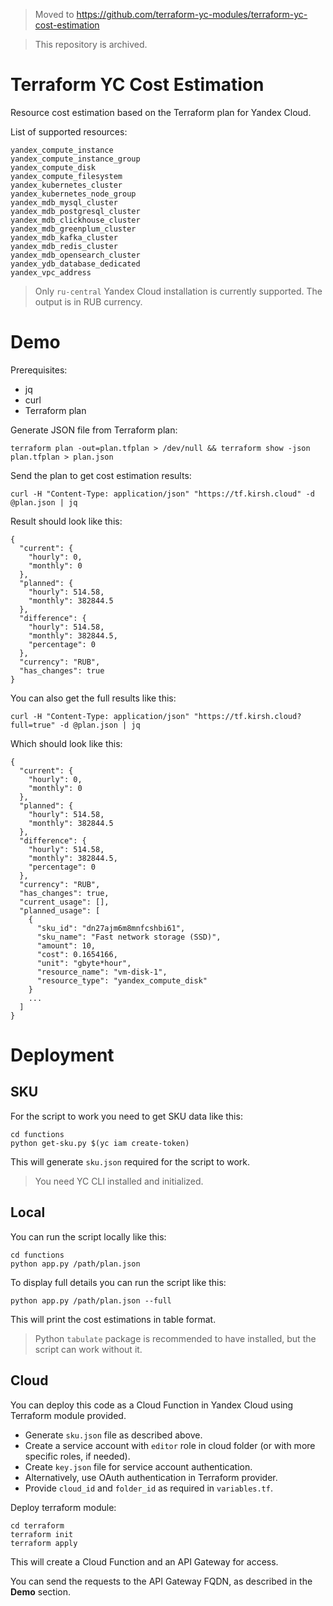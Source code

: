 > Moved to https://github.com/terraform-yc-modules/terraform-yc-cost-estimation

> This repository is archived.

# Terraform YC Cost Estimation
Resource cost estimation based on the Terraform plan for Yandex Cloud.

List of supported resources:
```
yandex_compute_instance
yandex_compute_instance_group
yandex_compute_disk
yandex_compute_filesystem
yandex_kubernetes_cluster
yandex_kubernetes_node_group
yandex_mdb_mysql_cluster
yandex_mdb_postgresql_cluster
yandex_mdb_clickhouse_cluster
yandex_mdb_greenplum_cluster
yandex_mdb_kafka_cluster
yandex_mdb_redis_cluster
yandex_mdb_opensearch_cluster
yandex_ydb_database_dedicated
yandex_vpc_address
```

> Only `ru-central` Yandex Cloud installation is currently supported. The output is in RUB currency.

# Demo

Prerequisites:
- jq
- curl
- Terraform plan

Generate JSON file from Terraform plan:
```
terraform plan -out=plan.tfplan > /dev/null && terraform show -json plan.tfplan > plan.json
```

Send the plan to get cost estimation results:
```
curl -H "Content-Type: application/json" "https://tf.kirsh.cloud" -d @plan.json | jq
```

Result should look like this:
```
{
  "current": {
    "hourly": 0,
    "monthly": 0
  },
  "planned": {
    "hourly": 514.58,
    "monthly": 382844.5
  },
  "difference": {
    "hourly": 514.58,
    "monthly": 382844.5,
    "percentage": 0
  },
  "currency": "RUB",
  "has_changes": true
}
```
You can also get the full results like this:
```
curl -H "Content-Type: application/json" "https://tf.kirsh.cloud?full=true" -d @plan.json | jq
```
Which should look like this:
```
{
  "current": {
    "hourly": 0,
    "monthly": 0
  },
  "planned": {
    "hourly": 514.58,
    "monthly": 382844.5
  },
  "difference": {
    "hourly": 514.58,
    "monthly": 382844.5,
    "percentage": 0
  },
  "currency": "RUB",
  "has_changes": true,
  "current_usage": [],
  "planned_usage": [
    {
      "sku_id": "dn27ajm6m8mnfcshbi61",
      "sku_name": "Fast network storage (SSD)",
      "amount": 10,
      "cost": 0.1654166,
      "unit": "gbyte*hour",
      "resource_name": "vm-disk-1",
      "resource_type": "yandex_compute_disk"
    }
    ...
  ]
}
```

# Deployment

## SKU

For the script to work you need to get SKU data like this:

```
cd functions
python get-sku.py $(yc iam create-token)
```
This will generate `sku.json` required for the script to work.

> You need YC CLI installed and initialized.

## Local

You can run the script locally like this:
```
cd functions
python app.py /path/plan.json
```

To display full details you can run the script like this:
```
python app.py /path/plan.json --full
```

This will print the cost estimations in table format.

> Python `tabulate` package is recommended to have installed, but the script can work without it.

## Cloud

You can deploy this code as a Cloud Function in Yandex Cloud using Terraform module provided.

- Generate `sku.json` file as described above.
- Create a service account with `editor` role in cloud folder (or with more specific roles, if needed).
- Create `key.json` file for service account authentication.
- Alternatively, use OAuth authentication in Terraform provider.
- Provide `cloud_id` and `folder_id` as required in `variables.tf`.

Deploy terraform module:
```
cd terraform
terraform init
terraform apply
```

This will create a Cloud Function and an API Gateway for access.

You can send the requests to the API Gateway FQDN, as described in the **Demo** section.
